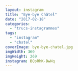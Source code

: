 ```yaml
---
layout: instagram
title: "Bye-bye Châtel"
date: "2017-02-18"
categories: 
  - "trucs-instagrammes"
tags: 
  - "instagram"
  - "chatel"
coverImage: bye-bye-chatel.jpg
imgWidth: 360
imgHeight: 269
instagram: BQpRhK-DwNq
---
```

